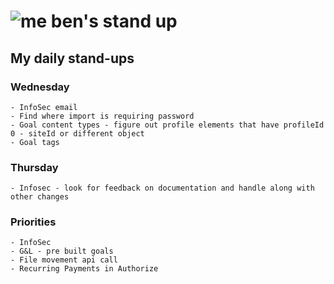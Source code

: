 # ![me](https://avatars2.githubusercontent.com/u/5232044?s=50&v=4) ben's stand up

## My daily stand-ups
    
### Wednesday
        
    - InfoSec email
    - Find where import is requiring password
    - Goal content types - figure out profile elements that have profileId 0 - siteId or different object
    - Goal tags

### Thursday

    - Infosec - look for feedback on documentation and handle along with other changes

### Priorities 
   
    - InfoSec
    - G&L - pre built goals
    - File movement api call
    - Recurring Payments in Authorize
